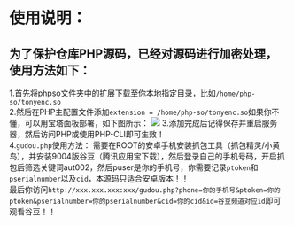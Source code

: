 # **使用说明：**
## **为了保护仓库PHP源码，已经对源码进行加密处理，使用方法如下：**
1.首先将phpso文件夹中的扩展下载至你本地指定目录，比如`/home/php-so/tonyenc.so`  
2.然后在PHP主配置文件添加`extension = /home/php-so/tonyenc.so`如果你不懂，可以用宝塔面板部署，如下图所示：
![](https://raw.githubusercontent.com/youshandefeiyang/IPTV/main/logo/jiami.jpg)
3.添加完成后记得保存并重启服务器，然后访问PHP或使用PHP-CLI即可生效！  
4.`gudou.php`使用方法：
需要在ROOT的安卓手机安装抓包工具（抓包精灵/小黄鸟），并安装9004版谷豆（腾讯应用宝下载），然后登录自己的手机号码，开启抓包后筛选关键词aut002，然后puser是你的手机号，你需要记录`ptoken`和`pserialnumber`以及`cid`，本源码只适合安卓版本！！  
最后你访问`http://xxx.xxx.xxx:xxx/gudou.php?phone=你的手机号&ptoken=你的ptoken&pserialnumber=你的pserialnumber&cid=你的cid&id=谷豆频道对应id`即可观看谷豆！！

